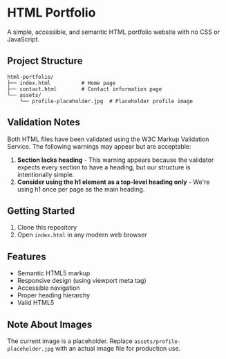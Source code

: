 # HTML Portfolio

A simple, accessible, and semantic HTML portfolio website with no CSS or JavaScript.

## Project Structure

```
html-portfolio/
├── index.html          # Home page
├── contact.html        # Contact information page
└── assets/
    └── profile-placeholder.jpg  # Placeholder profile image
```

## Validation Notes

Both HTML files have been validated using the W3C Markup Validation Service. The following warnings may appear but are acceptable:

1. **Section lacks heading** - This warning appears because the validator expects every section to have a heading, but our structure is intentionally simple.
2. **Consider using the h1 element as a top-level heading only** - We're using h1 once per page as the main heading.

## Getting Started

1. Clone this repository
2. Open `index.html` in any modern web browser

## Features

- Semantic HTML5 markup
- Responsive design (using viewport meta tag)
- Accessible navigation
- Proper heading hierarchy
- Valid HTML5

## Note About Images

The current image is a placeholder. Replace `assets/profile-placeholder.jpg` with an actual image file for production use.
